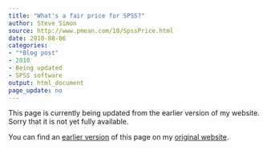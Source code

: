```yaml
---
title: "What's a fair price for SPSS?"
author: Steve Simon
source: http://www.pmean.com/10/SpssPrice.html
date: 2010-08-06
categories:
- "*Blog post"
- 2010
- Being updated
- SPSS software
output: html_document
page_update: no
---
```


This page is currently being updated from the earlier version of my website. Sorry that it is not yet fully available.

<!---More--->

You can find an [earlier version][sim1] of this page on my [original website][sim2].

[sim1]: http://www.pmean.com/10/SpssPrice.html
[sim2]: http://www.pmean.com/original_site.html
